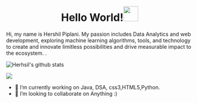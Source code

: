 



 <h1 align="center">Hello World!<img src="https://raw.githubusercontent.com/ShahriarShafin/ShahriarShafin/main/Assets/hi.gif" width="40px">
 </h1>

<p> Hi, my name is Hershil Piplani. My passion includes Data Analytics and web development, exploring machine learning algorithms, tools, and technology to create and innovate limitless possibilities and drive measurable impact to the ecosystem. . </p>

![Herhsil's github stats](https://github-readme-stats.vercel.app/api?username=herkura&theme=gotham&show_icons=true)

![](https://visitor-badge.laobi.icu/badge?page_id=herkura.herkura)
- 🔭 I’m currently working on Java, DSA, css3,HTML5,Python.
- 👯 I’m looking to collaborate on Anything :)






